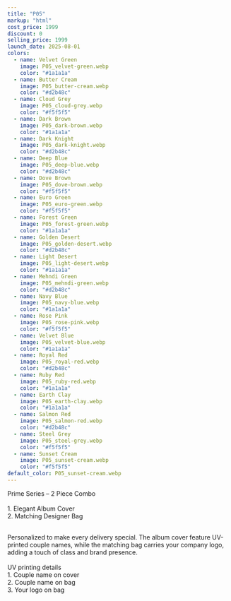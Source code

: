 ```yaml
---
title: "P05"
markup: "html"
cost_price: 1999
discount: 0
selling_price: 1999
launch_date: 2025-08-01
colors:
  - name: Velvet Green
    image: P05_velvet-green.webp
    color: "#1a1a1a"
  - name: Butter Cream
    image: P05_butter-cream.webp
    color: "#d2b48c"
  - name: Cloud Grey
    image: P05_cloud-grey.webp
    color: "#f5f5f5"
  - name: Dark Brown
    image: P05_dark-brown.webp
    color: "#1a1a1a"
  - name: Dark Knight
    image: P05_dark-knight.webp
    color: "#d2b48c"
  - name: Deep Blue
    image: P05_deep-blue.webp
    color: "#d2b48c"
  - name: Dove Brown
    image: P05_dove-brown.webp
    color: "#f5f5f5"
  - name: Euro Green
    image: P05_euro-green.webp
    color: "#f5f5f5"
  - name: Forest Green
    image: P05_forest-green.webp
    color: "#1a1a1a"
  - name: Golden Desert
    image: P05_golden-desert.webp
    color: "#d2b48c"
  - name: Light Desert
    image: P05_light-desert.webp
    color: "#1a1a1a"
  - name: Mehndi Green
    image: P05_mehndi-green.webp
    color: "#d2b48c"
  - name: Navy Blue
    image: P05_navy-blue.webp
    color: "#1a1a1a"
  - name: Rose Pink
    image: P05_rose-pink.webp
    color: "#f5f5f5"
  - name: Velvet Blue
    image: P05_velvet-blue.webp
    color: "#1a1a1a"
  - name: Royal Red
    image: P05_royal-red.webp
    color: "#d2b48c"
  - name: Ruby Red
    image: P05_ruby-red.webp
    color: "#1a1a1a"
  - name: Earth Clay
    image: P05_earth-clay.webp
    color: "#1a1a1a"
  - name: Salmon Red
    image: P05_salmon-red.webp
    color: "#d2b48c"
  - name: Steel Grey
    image: P05_steel-grey.webp
    color: "#f5f5f5"
  - name: Sunset Cream
    image: P05_sunset-cream.webp
    color: "#f5f5f5"
default_color: P05_sunset-cream.webp
---
```


Prime Series – 2 Piece Combo<br><br> <span class='text-b font-medium text-lime-300 mb-1'> 1. Elegant Album Cover<br> 2. Matching Designer Bag<br><br> </span> <div class='max-w-xl mx-auto'> Personalized to make every delivery special. The album cover feature UV-printed couple names, while the matching bag carries your company logo, adding a touch of class and brand presence. </div> <div class='max-w-xl mx-auto text-b font-medium text-lime-300 mb-1'> <br>UV printing details<br> </div> <span class='text-r mb-1'> 1. Couple name on cover<br> 2. Couple name on bag<br> 3. Your logo on bag<br> </span>
